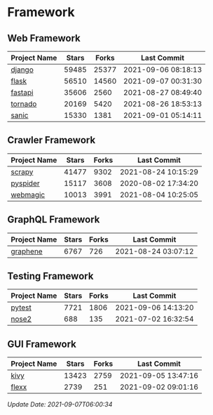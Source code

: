 # Framework

## Web Framework
| Project Name | Stars | Forks | Last Commit |
| ------------ | ----- | ----- | ----------- |
| [django](https://github.com/django/django) | 59485 | 25377 | 2021-09-06 08:18:13 |
| [flask](https://github.com/pallets/flask) | 56510 | 14560 | 2021-09-07 00:31:30 |
| [fastapi](https://github.com/tiangolo/fastapi) | 35606 | 2560 | 2021-08-27 08:49:40 |
| [tornado](https://github.com/tornadoweb/tornado) | 20169 | 5420 | 2021-08-26 18:53:13 |
| [sanic](https://github.com/sanic-org/sanic) | 15330 | 1381 | 2021-09-01 05:14:11 |

## Crawler Framework
| Project Name | Stars | Forks | Last Commit |
| ------------ | ----- | ----- | ----------- |
| [scrapy](https://github.com/scrapy/scrapy) | 41477 | 9302 | 2021-08-24 10:15:29 |
| [pyspider](https://github.com/binux/pyspider) | 15117 | 3608 | 2020-08-02 17:34:20 |
| [webmagic](https://github.com/code4craft/webmagic) | 10013 | 3991 | 2021-08-04 10:25:05 |

## GraphQL Framework
| Project Name | Stars | Forks | Last Commit |
| ------------ | ----- | ----- | ----------- |
| [graphene](https://github.com/graphql-python/graphene) | 6767 | 726 | 2021-08-24 03:07:12 |

## Testing Framework
| Project Name | Stars | Forks | Last Commit |
| ------------ | ----- | ----- | ----------- |
| [pytest](https://github.com/pytest-dev/pytest) | 7721 | 1806 | 2021-09-06 14:13:20 |
| [nose2](https://github.com/nose-devs/nose2) | 688 | 135 | 2021-07-02 16:32:54 |

## GUI Framework
| Project Name | Stars | Forks | Last Commit |
| ------------ | ----- | ----- | ----------- |
| [kivy](https://github.com/kivy/kivy) | 13423 | 2759 | 2021-09-05 13:47:16 |
| [flexx](https://github.com/flexxui/flexx) | 2739 | 251 | 2021-09-02 09:01:16 |

*Update Date: 2021-09-07T06:00:34*